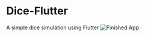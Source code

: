 # Dice-Flutter
A simple dice simulation using Flutter
![Finished App](https://github.com/londonappbrewery/Images/blob/master/dicee-demo.gif)
